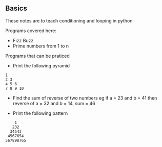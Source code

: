 ## Basics

These notes are to teach conditioning and looping in python

Programs covered here:

- Fizz Buzz
- Prime numbers from 1 to n

Programs that can be praticed

- Print the following pyramid

```
1
2 3
4 5 6
7 8 9 10
```

- Find the sum of reverse of two numbers
eg if a = 23 and b = 41 then reverse of a = 32 and b = 14, sum = 46

- Print the following pattern

```
    1
   232
  34543
 4567654
567898765
```